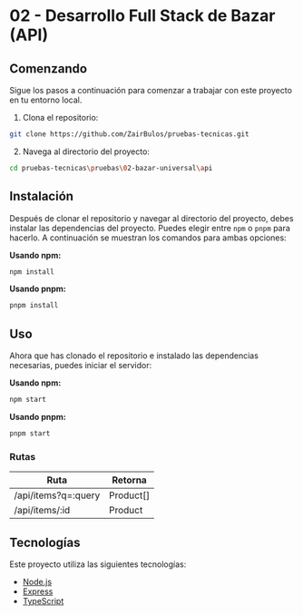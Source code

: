 # 02 - Desarrollo Full Stack de Bazar (API)

## Comenzando

Sigue los pasos a continuación para comenzar a trabajar con este proyecto en tu entorno local.

1. Clona el repositorio:

```bash
git clone https://github.com/ZairBulos/pruebas-tecnicas.git
```

2. Navega al directorio del proyecto:

```bash
cd pruebas-tecnicas\pruebas\02-bazar-universal\api
```

## Instalación

Después de clonar el repositorio y navegar al directorio del proyecto, debes instalar las dependencias del proyecto. Puedes elegir entre `npm` o `pnpm` para hacerlo. A continuación se muestran los comandos para ambas opciones:

**Usando npm:**

```bash
npm install
```

**Usando pnpm:**

```bash
pnpm install
```

## Uso

Ahora que has clonado el repositorio e instalado las dependencias necesarias, puedes iniciar el servidor:

**Usando npm:**

```bash
npm start
```

**Usando pnpm:**

```bash
pnpm start
```

### Rutas

| Ruta                 | Retorna    |
| -------------------  | ---------- |
| /api/items?q=:query  | Product[]  |
| /api/items/:id       | Product    |

## Tecnologías

Este proyecto utiliza las siguientes tecnologías:

- [Node.js](https://nodejs.org)
- [Express](https://expressjs.com)
- [TypeScript](https://www.typescriptlang.org/)